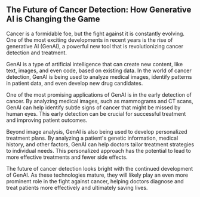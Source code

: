 ## The Future of Cancer Detection: How Generative AI is Changing the Game

Cancer is a formidable foe, but the fight against it is constantly evolving.  One of the most exciting developments in recent years is the rise of generative AI (GenAI), a powerful new tool that is revolutionizing cancer detection and treatment.  

GenAI is a type of artificial intelligence that can create new content, like text, images, and even code, based on existing data. In the world of cancer detection, GenAI is being used to analyze medical images, identify patterns in patient data, and even develop new drug candidates. 

One of the most promising applications of GenAI is in the early detection of cancer. By analyzing medical images, such as mammograms and CT scans, GenAI can help identify subtle signs of cancer that might be missed by human eyes.  This early detection can be crucial for successful treatment and improving patient outcomes.  

Beyond image analysis, GenAI is also being used to develop personalized treatment plans. By analyzing a patient's genetic information, medical history, and other factors, GenAI can help doctors tailor treatment strategies to individual needs.  This personalized approach has the potential to lead to more effective treatments and fewer side effects.

The future of cancer detection looks bright with the continued development of GenAI.  As these technologies mature, they will likely play an even more prominent role in the fight against cancer,  helping doctors diagnose and treat patients more effectively and ultimately saving lives.